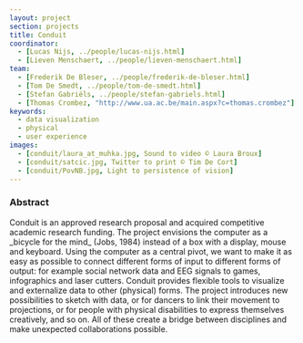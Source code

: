 ```yaml
---
layout: project
section: projects
title: Conduit
coordinator:
  - [Lucas Nijs, ../people/lucas-nijs.html]
  - [Lieven Menschaert, ../people/lieven-menschaert.html]
team:
  - [Frederik De Bleser, ../people/frederik-de-bleser.html]
  - [Tom De Smedt, ../people/tom-de-smedt.html]
  - [Stefan Gabriëls, ../people/stefan-gabriels.html]
  - [Thomas Crombez, "http://www.ua.ac.be/main.aspx?c=thomas.crombez"]
keywords:
  - data visualization
  - physical
  - user experience
images:
  - [conduit/laura_at_muhka.jpg, Sound to video © Laura Broux]
  - [conduit/satcic.jpg, Twitter to print © Tim De Cort]
  - [conduit/PovNB.jpg, Light to persistence of vision]
---
```


<h3>Abstract</h3>
Conduit is an approved research proposal and acquired competitive academic research funding. The project envisions the computer as a _bicycle for the mind_ (Jobs, 1984) instead of a box with a display, mouse and keyboard. Using the computer as a central pivot, we want to make it as easy as possible to connect different forms of input to different forms of output: for example social network data and EEG signals to games, infographics and laser cutters. Conduit provides flexible tools to visualize and externalize data to other (physical) forms. The project introduces new possibilities to sketch with data, or for dancers to link their movement to projections, or for people with physical disabilities to express themselves creatively, and so on. All of these create a bridge between disciplines and make unexpected collaborations possible.
